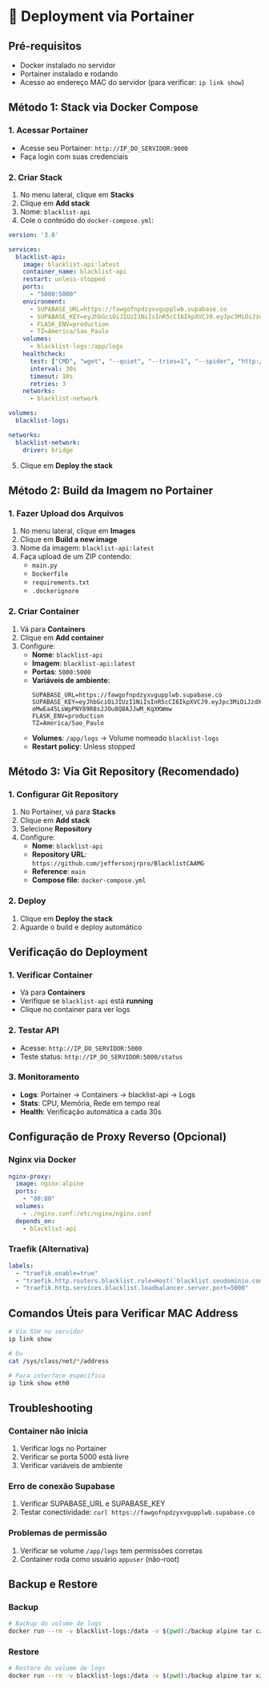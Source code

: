 # 🐳 Deployment via Portainer

## Pré-requisitos
- Docker instalado no servidor
- Portainer instalado e rodando
- Acesso ao endereço MAC do servidor (para verificar: `ip link show`)

## Método 1: Stack via Docker Compose

### 1. Acessar Portainer
- Acesse seu Portainer: `http://IP_DO_SERVIDOR:9000`
- Faça login com suas credenciais

### 2. Criar Stack
1. No menu lateral, clique em **Stacks**
2. Clique em **Add stack**
3. Nome: `blacklist-api`
4. Cole o conteúdo do `docker-compose.yml`:

```yaml
version: '3.8'

services:
  blacklist-api:
    image: blacklist-api:latest
    container_name: blacklist-api
    restart: unless-stopped
    ports:
      - "5000:5000"
    environment:
      - SUPABASE_URL=https://fawgofnpdzyxvgupplwb.supabase.co
      - SUPABASE_KEY=eyJhbGciOiJIUzI1NiIsInR5cCI6IkpXVCJ9.eyJpc3MiOiJzdXBhYmFzZSIsInJlZiI6ImZhd2dvZm5wZHp5eHZndXBwbHdiIiwicm9sZSI6ImFub24iLCJpYXQiOjE3MzE5NjczMzcsImV4cCI6MjA0NzU0MzMzN30.xvI-oMwEa45LsWpPNY89R8sJJOu8Q8AJJwM_KqXKWmw
      - FLASK_ENV=production
      - TZ=America/Sao_Paulo
    volumes:
      - blacklist-logs:/app/logs
    healthcheck:
      test: ["CMD", "wget", "--quiet", "--tries=1", "--spider", "http://localhost:5000/status"]
      interval: 30s
      timeout: 10s
      retries: 3
    networks:
      - blacklist-network

volumes:
  blacklist-logs:

networks:
  blacklist-network:
    driver: bridge
```

5. Clique em **Deploy the stack**

## Método 2: Build da Imagem no Portainer

### 1. Fazer Upload dos Arquivos
1. No menu lateral, clique em **Images**
2. Clique em **Build a new image**
3. Nome da imagem: `blacklist-api:latest`
4. Faça upload de um ZIP contendo:
   - `main.py`
   - `Dockerfile`
   - `requirements.txt`
   - `.dockerignore`

### 2. Criar Container
1. Vá para **Containers**
2. Clique em **Add container**
3. Configure:
   - **Nome**: `blacklist-api`
   - **Imagem**: `blacklist-api:latest`
   - **Portas**: `5000:5000`
   - **Variáveis de ambiente**:
     ```
     SUPABASE_URL=https://fawgofnpdzyxvgupplwb.supabase.co
     SUPABASE_KEY=eyJhbGciOiJIUzI1NiIsInR5cCI6IkpXVCJ9.eyJpc3MiOiJzdXBhYmFzZSIsInJlZiI6ImZhd2dvZm5wZHp5eHZndXBwbHdiIiwicm9sZSI6ImFub24iLCJpYXQiOjE3MzE5NjczMzcsImV4cCI6MjA0NzU0MzMzN30.xvI-oMwEa45LsWpPNY89R8sJJOu8Q8AJJwM_KqXKWmw
     FLASK_ENV=production
     TZ=America/Sao_Paulo
     ```
   - **Volumes**: `/app/logs` → Volume nomeado `blacklist-logs`
   - **Restart policy**: Unless stopped

## Método 3: Via Git Repository (Recomendado)

### 1. Configurar Git Repository
1. No Portainer, vá para **Stacks**
2. Clique em **Add stack**
3. Selecione **Repository**
4. Configure:
   - **Nome**: `blacklist-api`
   - **Repository URL**: `https://github.com/jeffersonjrpro/BlacklistCAAMG`
   - **Reference**: `main`
   - **Compose file**: `docker-compose.yml`

### 2. Deploy
1. Clique em **Deploy the stack**
2. Aguarde o build e deploy automático

## Verificação do Deployment

### 1. Verificar Container
- Vá para **Containers**
- Verifique se `blacklist-api` está **running**
- Clique no container para ver logs

### 2. Testar API
- Acesse: `http://IP_DO_SERVIDOR:5000`
- Teste status: `http://IP_DO_SERVIDOR:5000/status`

### 3. Monitoramento
- **Logs**: Portainer → Containers → blacklist-api → Logs
- **Stats**: CPU, Memória, Rede em tempo real
- **Health**: Verificação automática a cada 30s

## Configuração de Proxy Reverso (Opcional)

### Nginx via Docker
```yaml
nginx-proxy:
  image: nginx:alpine
  ports:
    - "80:80"
  volumes:
    - ./nginx.conf:/etc/nginx/nginx.conf
  depends_on:
    - blacklist-api
```

### Traefik (Alternativa)
```yaml
labels:
  - "traefik.enable=true"
  - "traefik.http.routers.blacklist.rule=Host(`blacklist.seudominio.com`)"
  - "traefik.http.services.blacklist.loadbalancer.server.port=5000"
```

## Comandos Úteis para Verificar MAC Address

```bash
# Via SSH no servidor
ip link show

# Ou
cat /sys/class/net/*/address

# Para interface específica
ip link show eth0
```

## Troubleshooting

### Container não inicia
1. Verificar logs no Portainer
2. Verificar se porta 5000 está livre
3. Verificar variáveis de ambiente

### Erro de conexão Supabase
1. Verificar SUPABASE_URL e SUPABASE_KEY
2. Testar conectividade: `curl https://fawgofnpdzyxvgupplwb.supabase.co`

### Problemas de permissão
1. Verificar se volume `/app/logs` tem permissões corretas
2. Container roda como usuário `appuser` (não-root)

## Backup e Restore

### Backup
```bash
# Backup do volume de logs
docker run --rm -v blacklist-logs:/data -v $(pwd):/backup alpine tar czf /backup/blacklist-logs.tar.gz -C /data .
```

### Restore
```bash
# Restore do volume de logs
docker run --rm -v blacklist-logs:/data -v $(pwd):/backup alpine tar xzf /backup/blacklist-logs.tar.gz -C /data
``` 
